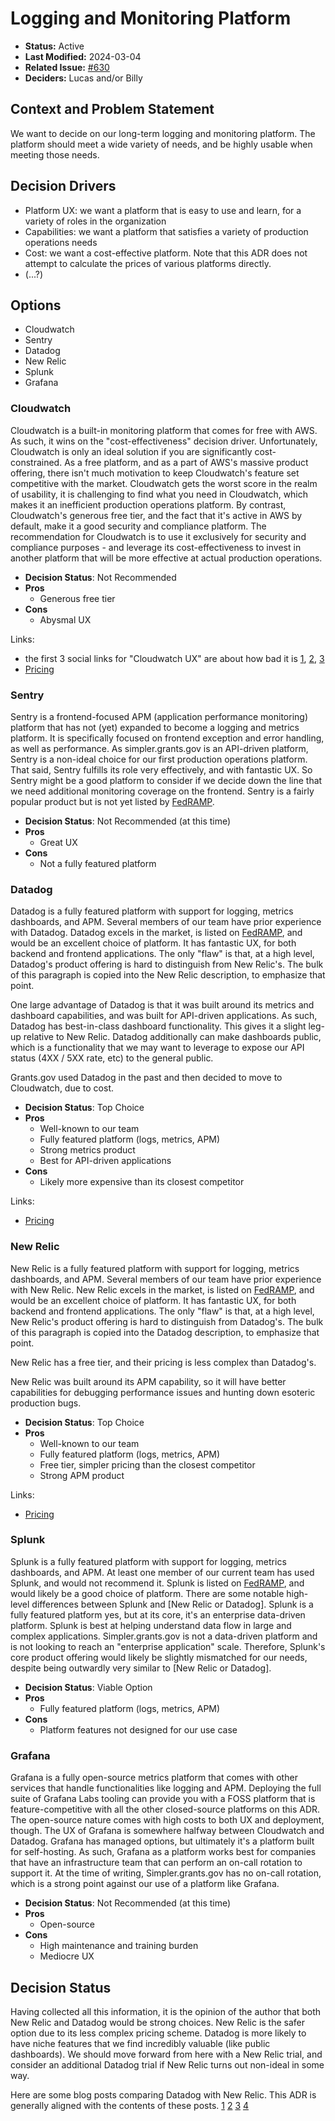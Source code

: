 # Logging and Monitoring Platform

- **Status:** Active
- **Last Modified:** 2024-03-04
- **Related Issue:** [#630](https://github.com/HHS/simpler-grants-gov/issues/630)
- **Deciders:** Lucas and/or Billy

## Context and Problem Statement

We want to decide on our long-term logging and monitoring platform. The platform should meet a wide variety of needs, and be highly usable when meeting those needs.

## Decision Drivers

- Platform UX: we want a platform that is easy to use and learn, for a variety of roles in the organization
- Capabilities: we want a platform that satisfies a variety of production operations needs
- Cost: we want a cost-effective platform. Note that this ADR does not attempt to calculate the prices of various platforms directly.
- (...?)

## Options

- Cloudwatch
- Sentry
- Datadog
- New Relic
- Splunk
- Grafana

### Cloudwatch

Cloudwatch is a built-in monitoring platform that comes for free with AWS. As such, it wins on the "cost-effectiveness" decision driver. Unfortunately, Cloudwatch is only an ideal solution if you are significantly cost-constrained. As a free platform, and as a part of AWS's massive product offering, there isn't much motivation to keep Cloudwatch's feature set competitive with the market. Cloudwatch gets the worst score in the realm of usability, it is challenging to find what you need in Cloudwatch, which makes it an inefficient production operations platform. By contrast, Cloudwatch's generous free tier, and the fact that it's active in AWS by default, make it a good security and compliance platform. The recommendation for Cloudwatch is to use it exclusively for security and compliance purposes - and leverage its cost-effectiveness to invest in another platform that will be more effective at actual production operations.

- **Decision Status**: Not Recommended
- **Pros**
  - Generous free tier
- **Cons**
  - Abysmal UX

Links:
- the first 3 social links for "Cloudwatch UX" are about how bad it is [1](https://news.ycombinator.com/item?id=18584679), [2](https://www.reddit.com/r/aws/comments/nmsapj/this_cloudwatch_ui_sucks/), [3](https://news.ycombinator.com/item?id=18550722)
- [Pricing](https://aws.amazon.com/cloudwatch/pricing/)

### Sentry

Sentry is a frontend-focused APM (application performance monitoring) platform that has not (yet) expanded to become a logging and metrics platform. It is specifically focused on frontend exception and error handling, as well as performance. As simpler.grants.gov is an API-driven platform, Sentry is a non-ideal choice for our first production operations platform. That said, Sentry fulfills its role very effectively, and with fantastic UX. So Sentry might be a good platform to consider if we decide down the line that we need additional monitoring coverage on the frontend. Sentry is a fairly popular product but is not yet listed by [FedRAMP](https://marketplace.fedramp.gov/products).

- **Decision Status**: Not Recommended (at this time)
- **Pros**
  - Great UX
- **Cons**
  - Not a fully featured platform

### Datadog

Datadog is a fully featured platform with support for logging, metrics dashboards, and APM. Several members of our team have prior experience with Datadog. Datadog excels in the market, is listed on [FedRAMP](https://marketplace.fedramp.gov/products), and would be an excellent choice of platform. It has fantastic UX, for both backend and frontend applications. The only "flaw" is that, at a high level, Datadog's product offering is hard to distinguish from New Relic's. The bulk of this paragraph is copied into the New Relic description, to emphasize that point.

One large advantage of Datadog is that it was built around its metrics and dashboard capabilities, and was built for API-driven applications. As such, Datadog has best-in-class dashboard functionality. This gives it a slight leg-up relative to New Relic. Datadog additionally can make dashboards public, which is a functionality that we may want to leverage to expose our API status (4XX / 5XX rate, etc) to the general public.

Grants.gov used Datadog in the past and then decided to move to Cloudwatch, due to cost.

- **Decision Status**: Top Choice
- **Pros**
  - Well-known to our team
  - Fully featured platform (logs, metrics, APM)
  - Strong metrics product
  - Best for API-driven applications
- **Cons**
  - Likely more expensive than its closest competitor

Links:
- [Pricing](https://www.datadoghq.com/pricing/)

### New Relic

New Relic is a fully featured platform with support for logging, metrics dashboards, and APM. Several members of our team have prior experience with New Relic. New Relic excels in the market, is listed on [FedRAMP](https://marketplace.fedramp.gov/products), and would be an excellent choice of platform. It has fantastic UX, for both backend and frontend applications. The only "flaw" is that, at a high level, New Relic's product offering is hard to distinguish from Datadog's. The bulk of this paragraph is copied into the Datadog description, to emphasize that point.

New Relic has a free tier, and their pricing is less complex than Datadog's.

New Relic was built around its APM capability, so it will have better capabilities for debugging performance issues and hunting down esoteric production bugs.

- **Decision Status**: Top Choice
- **Pros**
  - Well-known to our team
  - Fully featured platform (logs, metrics, APM)
  - Free tier, simpler pricing than the closest competitor
  - Strong APM product

Links:
- [Pricing](https://newrelic.com/pricing)

### Splunk

Splunk is a fully featured platform with support for logging, metrics dashboards, and APM. At least one member of our current team has used Splunk, and would not recommend it. Splunk is listed on [FedRAMP](https://marketplace.fedramp.gov/products), and would likely be a good choice of platform. There are some notable high-level differences between Splunk and [New Relic or Datadog]. Splunk is a fully featured platform yes, but at its core, it's an enterprise data-driven platform. Splunk is best at helping understand data flow in large and complex applications. Simpler.grants.gov is not a data-driven platform and is not looking to reach an "enterprise application" scale. Therefore, Splunk's core product offering would likely be slightly mismatched for our needs, despite being outwardly very similar to [New Relic or Datadog].

- **Decision Status**: Viable Option
- **Pros**
  - Fully featured platform (logs, metrics, APM)
- **Cons**
  - Platform features not designed for our use case

### Grafana

Grafana is a fully open-source metrics platform that comes with other services that handle functionalities like logging and APM. Deploying the full suite of Grafana Labs tooling can provide you with a FOSS platform that is feature-competitive with all the other closed-source platforms on this ADR. The open-source nature comes with high costs to both UX and deployment, though. The UX of Grafana is somewhere halfway between Cloudwatch and Datadog. Grafana has managed options, but ultimately it's a platform built for self-hosting. As such, Grafana as a platform works best for companies that have an infrastructure team that can perform an on-call rotation to support it. At the time of writing, Simpler.grants.gov has no on-call rotation, which is a strong point against our use of a platform like Grafana.

- **Decision Status**: Not Recommended (at this time)
- **Pros**
  - Open-source
- **Cons**
  - High maintenance and training burden
  - Mediocre UX

## Decision Status

Having collected all this information, it is the opinion of the author that both New Relic and Datadog would be strong choices. New Relic is the safer option due to its less complex pricing scheme. Datadog is more likely to have niche features that we find incredibly valuable (like public dashboards). We should move forward from here with a New Relic trial, and consider an additional Datadog trial if New Relic turns out non-ideal in some way.

Here are some blog posts comparing Datadog with New Relic. This ADR is generally aligned with the contents of these posts. [1](https://betterstack.com/community/comparisons/datadog-vs-newrelic/) [2](https://sematext.com/blog/datadog-vs-new-relic/) [3](https://www.upguard.com/blog/datadog-vs-newrelic) [4](https://signoz.io/blog/datadog-vs-newrelic/)
